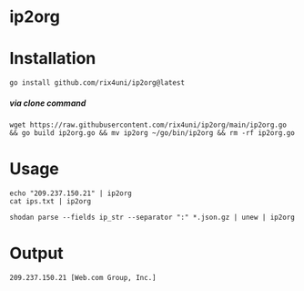 # ip2org

# Installation
```
go install github.com/rix4uni/ip2org@latest
```

##### via clone command
```
wget https://raw.githubusercontent.com/rix4uni/ip2org/main/ip2org.go && go build ip2org.go && mv ip2org ~/go/bin/ip2org && rm -rf ip2org.go
```

# Usage
```
echo "209.237.150.21" | ip2org
cat ips.txt | ip2org

shodan parse --fields ip_str --separator ":" *.json.gz | unew | ip2org
```

# Output
```
209.237.150.21 [Web.com Group, Inc.]
```
